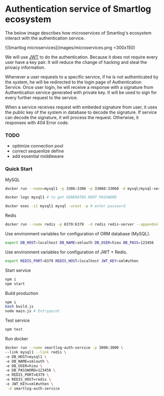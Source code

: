 # Authentication service of Smartlog ecosystem #

The below image describes how microservices of Smartlog's ecosystem interact with the authentication service.

![Smartlog microservices](images/microservices.png =300x150)

We will use [JWT](https://jwt.io/introduction/) to do the authentication. Because it does not require every user have a key pair. It will reduce the change of hacking and steal the privacy information.

Whenever a user requests to a specific service, if he is not authenticated by the system, he will be redirected to the login page of Authentication Service. Once user login, he will receive a response with a signature from Authentication service generated with private key. It will be used to sign for every further request to the service.

When a service receives request with embeded signature from user, it uses the public key of the system in database to decode the signature. If service can decode the signature, it will process the request. Otherwise, it responses with 404 Error code.
### TODO
* optimize connection pool
* correct sequenlize define
* add essential middleware

### Quick Start
MySQL
```bash
docker run --name=mysql1 -p 3306:3306 -p 33060:33060 -d mysql/mysql-server:5.7

docker logs mysql1 # to get GENERATED ROOT PASSWORD

docker exec -it mysql1 mysql -uroot -p # enter password
```
Redis
```bash
docker run --name redis -p 6379:6379  -d redis redis-server --appendonly yes
```
Use environment variables for configuration of ORM database (MySQL).
```bash
export DB_HOST=localhost DB_NAME=smlauth DB_USER=hieu DB_PASS=123456
```
Use environment variables for configuration of JWT + Redis.
```bash
export REDIS_PORT=6379 REDIS_HOST=localhost JWT_KEY=sml#uthen
```
Start service
```bash
npm i
npm start
```
Build production
```bash
npm i
bash build.js
node main.js # Entrypoint
```
Test service
```bash
npm test
```
Run docker
```bash
docker run --name smartlog-auth-service -p 3000:3000 \
--link mysql1 --link redis \
-e DB_HOST=mysql1 \
-e DB_NAME=smlauth \
-e DB_USER=hieu \
-e DB_PASSWORD=123456 \
-e REDIS_PORT=6379 \
-e REDIS_HOST=redis \
-e JWT_KEY=sml#uthen \
 -d smartlog-auth-service
```
